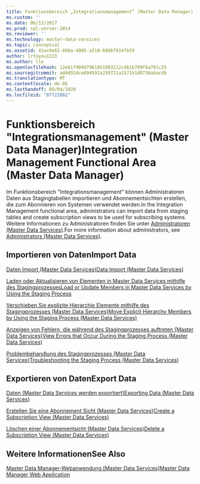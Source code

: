```yaml
---
title: Funktionsbereich „Integrationsmanagement“ (Master Data Manager) | Microsoft-Dokumentation
ms.custom: ''
ms.date: 06/13/2017
ms.prod: sql-server-2014
ms.reviewer: ''
ms.technology: master-data-services
ms.topic: conceptual
ms.assetid: 41ac0e62-860a-4905-a318-68d6f814fb59
author: lrtoyou1223
ms.author: lle
ms.openlocfilehash: 12e61f909d7961851983212cd61b709f8a781c25
ms.sourcegitcommit: ad4d92dce894592a259721a1571b1d8736abacdb
ms.translationtype: MT
ms.contentlocale: de-DE
ms.lasthandoff: 08/04/2020
ms.locfileid: "87722882"
---
```

# <a name="integration-management-functional-area-master-data-manager"></a><span data-ttu-id="a990d-102">Funktionsbereich "Integrationsmanagement" (Master Data Manager)</span><span class="sxs-lookup"><span data-stu-id="a990d-102">Integration Management Functional Area (Master Data Manager)</span></span>
  <span data-ttu-id="a990d-103">Im Funktionsbereich "Integrationsmanagement" können Administratoren Daten aus Stagingtabellen importieren und Abonnementsichten erstellen, die zum Abonnieren von Systemen verwendet werden.</span><span class="sxs-lookup"><span data-stu-id="a990d-103">In the Integration Management functional area, administrators can import data from staging tables and create subscription views to be used for subscribing systems.</span></span> <span data-ttu-id="a990d-104">Weitere Informationen zu Administratoren finden Sie unter [Administratoren &#40;Master Data Services&#41;](administrators-master-data-services.md).</span><span class="sxs-lookup"><span data-stu-id="a990d-104">For more information about administrators, see [Administrators &#40;Master Data Services&#41;](administrators-master-data-services.md).</span></span>  
  
## <a name="import-data"></a><span data-ttu-id="a990d-105">Importieren von Daten</span><span class="sxs-lookup"><span data-stu-id="a990d-105">Import Data</span></span>  
 [<span data-ttu-id="a990d-106">Daten Import &#40;Master Data Services&#41;</span><span class="sxs-lookup"><span data-stu-id="a990d-106">Data Import &#40;Master Data Services&#41;</span></span>](overview-importing-data-from-tables-master-data-services.md)  
  
 [<span data-ttu-id="a990d-107">Laden oder Aktualisieren von Elementen in Master Data Services mithilfe des Stagingprozesses</span><span class="sxs-lookup"><span data-stu-id="a990d-107">Load or Update Members in Master Data Services by Using the Staging Process</span></span>](add-update-and-delete-data-master-data-services.md)  
  
 [<span data-ttu-id="a990d-108">Verschieben Sie explizite Hierarchie Elemente mithilfe des Stagingprozesses &#40;Master Data Services&#41;</span><span class="sxs-lookup"><span data-stu-id="a990d-108">Move Explicit Hierarchy Members by Using the Staging Process &#40;Master Data Services&#41;</span></span>](add-update-and-delete-data-master-data-services.md)  
  
 [<span data-ttu-id="a990d-109">Anzeigen von Fehlern, die während des Stagingprozesses auftreten &#40;Master Data Services&#41;</span><span class="sxs-lookup"><span data-stu-id="a990d-109">View Errors that Occur During the Staging Process &#40;Master Data Services&#41;</span></span>](view-errors-that-occur-during-staging-master-data-services.md)  
  
 [<span data-ttu-id="a990d-110">Problembehandlung des Stagingprozesses (Master Data Services)</span><span class="sxs-lookup"><span data-stu-id="a990d-110">Troubleshooting the Staging Process (Master Data Services)</span></span>](https://social.technet.microsoft.com/wiki/contents/articles/troubleshooting-the-staging-process-master-data-services.aspx)  
  
## <a name="export-data"></a><span data-ttu-id="a990d-111">Exportieren von Daten</span><span class="sxs-lookup"><span data-stu-id="a990d-111">Export Data</span></span>  
 [<span data-ttu-id="a990d-112">Daten &#40;Master Data Services werden exportiert&#41;</span><span class="sxs-lookup"><span data-stu-id="a990d-112">Exporting Data &#40;Master Data Services&#41;</span></span>](overview-exporting-data-master-data-services.md)  
  
 [<span data-ttu-id="a990d-113">Erstellen Sie eine Abonnement Sicht &#40;Master Data Services&#41;</span><span class="sxs-lookup"><span data-stu-id="a990d-113">Create a Subscription View &#40;Master Data Services&#41;</span></span>](create-a-subscription-view-to-export-data-master-data-services.md)  
  
 [<span data-ttu-id="a990d-114">Löschen einer Abonnementsicht &#40;Master Data Services&#41;</span><span class="sxs-lookup"><span data-stu-id="a990d-114">Delete a Subscription View &#40;Master Data Services&#41;</span></span>](../../2014/master-data-services/delete-a-subscription-view-master-data-services.md)  
  
## <a name="see-also"></a><span data-ttu-id="a990d-115">Weitere Informationen</span><span class="sxs-lookup"><span data-stu-id="a990d-115">See Also</span></span>  
 <span data-ttu-id="a990d-116">[Master Data Manager-Webanwendung [Master Data Services]](../../2014/master-data-services/master-data-manager-web-application.md)</span><span class="sxs-lookup"><span data-stu-id="a990d-116">[Master Data Manager Web Application](../../2014/master-data-services/master-data-manager-web-application.md)</span></span>  
  
  
